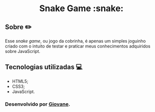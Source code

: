 <h1 align="center">Snake Game :snake:</h1>

## Sobre :pencil2:
Esse _snake game_, ou jogo da cobrinha, é apenas um simples joguinho criado com o intuito de testar e praticar meus conhecimentos adquiridos sobre JavaScript.

## Tecnologias utilizadas :computer:
* HTML5;
* CSS3;
* JavaScript.

### Desenvolvido por [Giovane](https://github.com/Giov4ne).